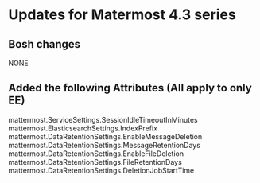 # Updates for Matermost 4.3 series

## Bosh changes

NONE

## Added the following Attributes (All apply to only EE)

mattermost.ServiceSettings.SessionIdleTimeoutInMinutes
mattermost.ElasticsearchSettings.IndexPrefix
mattermost.DataRetentionSettings.EnableMessageDeletion
mattermost.DataRetentionSettings.MessageRetentionDays
mattermost.DataRetentionSettings.EnableFileDeletion
mattermost.DataRetentionSettings.FileRetentionDays
mattermost.DataRetentionSettings.DeletionJobStartTime
